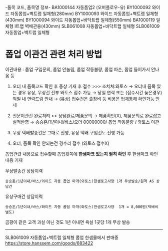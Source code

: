 -품목 코드, 품목명 정보-
BA1000144	자동폽업2 (오버플로우-유)
BY1000092	와이드 자동폽업+벽트랩 일체형(280mm)
BY1000093	와이드 자동폽업+벽트랩 일체형(430mm)
BY1000094	와이드 자동폽업+바닥트랩 일체형(550mm)
BA1000119	일체형 I트랩 벽배관용(430mm)
SLB061008	자동폽업+바닥트랩 일체형
SLB061009	자동폽업+벽트랩 일체형

# 폽업 이관건 관련 처리 방법
이관내용 : 폽업 구입문의, 폽업 안눌림, 폽업 작동불량, 폽업 파손, 폽업 들어가서 안나옴 등

1. 오더 내 품목코드 확인 후
증상 기재 후 접수 >>> 조치처:와토스
→ 오더내 품목 있는 경우 유상, 무상건 전부 와토스 접수 가능
→ 당일 연락 또는 (접수시간 늦은경우) 익일 내 연락드림 안내
→ (유상) 접수건은 출장비 등 비용은 업체통해 확인가능 안내

2. 전문이관건 완료처리 >> 상담완료/제품문의
 → 제품확인(X), 제품문의로 완료잡고 실적반영
 → 송승훈/1년이내/바스/오더 00000000/ 폽업 작동불량 / 와토스 이관

3. 무상 택배발송건은 그대로 진행, 유상 택배 구입건도 진행 가능 

4. 오더, 품목 확인 안되는건 경수리 접수 (와토스 접수X)

폽업관련 내용으로 접수할때 폽업윗쪽에 **한샘마크 있는지 필히 확인** 후
한샘마크 확인 내용 기재

무상발송건 상담이력
```
송승훈/1년이내/바스/와이드 자동 폽업 마개(와토스)한샘로고사양 1개 무상발송/원격 AS 상담건
```

유상구매건 상담이력
```
송승훈/1년이내/바스/와이드 자동 폽업 마개(와토스)한샘로고사양  1개 = 8,000원(택배비 별도)
```

곰팡이 같은 고객 과실 아닌 것도 1년 이내면
욕실 1곳당 1개 무상 발송

---

SLB061009 자동폽업+벽트랩 일체형 
폽업 한샘몰에서 판매중
https://store.hanssem.com/goods/683422

